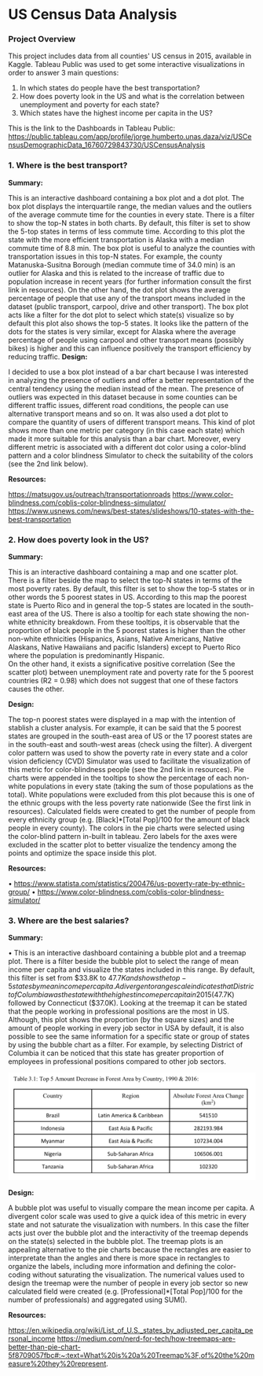 # US Census Data Analysis

### Project Overview 
This project includes data from all counties' US census in 2015, available in Kaggle. Tableau Public was used to get some interactive visualizations in order to answer 3 main questions:
1. In which states do people have the best transportation?
2. How does poverty look in the US and what is the correlation between unemployment and poverty for each state? 
3. Which states have the highest income per capita in the US?

This is the link to the Dashboards in Tableau Public: https://public.tableau.com/app/profile/jorge.humberto.unas.daza/viz/USCensusDemographicData_16760729843730/USCensusAnalysis 

### 1. Where is the best transport?
**Summary:**

This is an interactive dashboard containing a box plot and a dot plot. The box plot displays the interquartile range, the median values and the outliers of the average commute time for the counties in every state. There is a filter to show the top-N states in both charts. By default, this filter is set to show the 5-top states in terms of less commute time. According to this plot the state with the more efficient transportation is Alaska with a median commute time of 8.8 min. The box plot is useful to analyze the counties with transportation issues in this top-N states. For example, the county Matanuska-Susitna Borough (median commute time of 34.0 min) is an outlier for Alaska and this is related to the increase of traffic due to population increase in recent years (for further information consult the first link in resources).
 On the other hand, the dot plot shows the average percentage of people that use any of the transport means included in the dataset (public transport, carpool, drive and other transport). The box plot acts like a filter for the dot plot to select which state(s) visualize so by default this plot also shows the top-5 states. It looks like the pattern of the dots for the states is very similar, except for Alaska where the average percentage of people using carpool and other transport means (possibly bikes) is higher and this can influence positively the transport efficiency by reducing traffic. 
 **Design:**

I decided to use a box plot instead of a bar chart because I was interested in analyzing the presence of outliers and offer a better representation of the central tendency using the median instead of the mean. The presence of outliers was expected in this dataset because in some counties can be different traffic issues, different road conditions, the people can use alternative transport means and so on. It was also used a dot plot to compare the quantity of users of different transport means. This kind of plot shows more than one metric per category (in this case each state) which made it more suitable for this analysis than a bar chart. Moreover, every different metric is associated with a different dot color using a color-blind pattern and a color blindness Simulator to check the suitability of the colors (see the 2nd link below).  

**Resources:**

https://matsugov.us/outreach/transportationroads
https://www.color-blindness.com/coblis-color-blindness-simulator/
https://www.usnews.com/news/best-states/slideshows/10-states-with-the-best-transportation 


### 2. How does poverty look in the US?
**Summary:**

This is an interactive dashboard containing a map and one scatter plot. There is a filter beside the map to select the top-N states in terms of the most poverty rates. By default, this filter is set to show the top-5 states or in other words the 5 poorest states in US. According to this map the poorest state is Puerto Rico and in general the top-5 states are located in the south-east area of the US. There is also a tooltip for each state showing the non-white ethnicity breakdown. From these tooltips, it is observable that the proportion of black people in the 5 poorest states is higher than the other non-white ethnicities (Hispanics, Asians, Native Americans, Native Alaskans, Native Hawaiians and pacific Islanders) except to Puerto Rico where the population is predominantly Hispanic.  
On the other hand, it exists a significative positive correlation (See the scatter plot) between unemployment rate and poverty rate for the 5 poorest countries (R2 = 0.98) which does not suggest that one of these factors causes the other.

**Design:**

The top-n poorest states were displayed in a map with the intention of stablish a cluster analysis. For example, it can be said that the 5 poorest states are grouped in the south-east area of US or the 17 poorest states are in the south-east and south-west areas (check using the filter). A divergent color pattern was used to show the poverty rate in every state and a color vision deficiency (CVD) Simulator was used to facilitate the visualization of this metric for color-blindness people (see the 2nd link in resources).
Pie charts were appended in the tooltips to show the percentage of each non-white populations in every state (taking the sum of those populations as the total). White populations were excluded from this plot because this is one of the ethnic groups with the less poverty rate nationwide (See the first link in resources). Calculated fields were created to get the number of people from every ethnicity group (e.g. [Black]*[Total Pop]/100 for the amount of black people in every county). The colors in the pie charts were selected using the color-blind pattern in-built in tableau.
Zero labels for the axes were excluded in the scatter plot to better visualize the tendency among the points and optimize the space inside this plot. 

**Resources:**

•	https://www.statista.com/statistics/200476/us-poverty-rate-by-ethnic-group/
•	https://www.color-blindness.com/coblis-color-blindness-simulator/ 

### 3. Where are the best salaries?
**Summary:**

•	This is an interactive dashboard containing a bubble plot and a treemap plot. There is a filter beside the bubble plot to select the range of mean income per capita and visualize the states included in this range. By default, this filter is set from $33.8K to $47.7K and shows the top-5 states by mean income per capita. A divergent orange scale indicates that District of Columbia was the state with the highest income per capita in 2015 ($47.7K) followed by Connecticut ($37.0K). 
Looking at the treemap it can be stated that the people working in professional positions are the most in US. Although, this plot shows the proportion (by the square sizes) and the amount of people working in every job sector in USA by default, it is also possible to see the same information for a specific state or group of states by using the bubble chart as a filter. For example, by selecting District of Columbia it can be noticed that this state has greater proportion of employees in professional positions compared to other job sectors.

<img src="https://github.com/jorgeUnas/Deforestation_Analysis_SQL/blob/main/Amount%20Decrease%20in%20Forest%20Area%20by%20Country.png" alt="Forest area by country"> 

**Design:**

A bubble plot was useful to visually compare the mean income per capita. A divergent color scale was used to give a quick idea of this metric in every state and not saturate the visualization with numbers. In this case the filter acts just over the bubble plot and the interactivity of the treemap depends on the state(s) selected in the bubble plot. 
The treemap plots is an appealing alternative to the pie charts because the rectangles are easier to interpretate than the angles and there is more space in rectangles to organize the labels, including more information and defining the color-coding without saturating the visualization. The numerical values used to design the treemap were the number of people in every job sector so new calculated field were created (e.g. [Professional]*[Total Pop]/100 for the number of professionals) and aggregated using SUM(). 

**Resources:**

https://en.wikipedia.org/wiki/List_of_U.S._states_by_adjusted_per_capita_personal_income 
https://medium.com/nerd-for-tech/how-treemaps-are-better-than-pie-chart-5f8709057fbc#:~:text=What%20is%20a%20Treemap%3F,of%20the%20measure%20they%20represent. 

